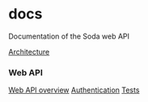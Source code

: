 # docs
Documentation of the Soda web API

[Architecture](./architecture)

### Web API
[Web API overview](./web-api-overview)
[Authentication](./authentication)
[Tests](./tests)
